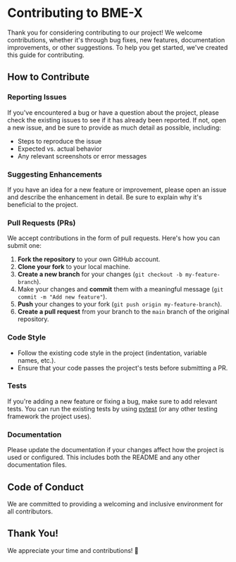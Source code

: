 # Contributing to BME-X

Thank you for considering contributing to our project! We welcome contributions, whether it's through bug fixes, new features, documentation improvements, or other suggestions. To help you get started, we've created this guide for contributing.

## How to Contribute

### Reporting Issues
If you've encountered a bug or have a question about the project, please check the existing issues to see if it has already been reported. If not, open a new issue, and be sure to provide as much detail as possible, including:
- Steps to reproduce the issue
- Expected vs. actual behavior
- Any relevant screenshots or error messages

### Suggesting Enhancements
If you have an idea for a new feature or improvement, please open an issue and describe the enhancement in detail. Be sure to explain why it's beneficial to the project.

### Pull Requests (PRs)
We accept contributions in the form of pull requests. Here's how you can submit one:
1. **Fork the repository** to your own GitHub account.
2. **Clone your fork** to your local machine.
3. **Create a new branch** for your changes (`git checkout -b my-feature-branch`).
4. Make your changes and **commit** them with a meaningful message (`git commit -m "Add new feature"`).
5. **Push** your changes to your fork (`git push origin my-feature-branch`).
6. **Create a pull request** from your branch to the `main` branch of the original repository.

### Code Style
- Follow the existing code style in the project (indentation, variable names, etc.).
- Ensure that your code passes the project's tests before submitting a PR.

### Tests
If you're adding a new feature or fixing a bug, make sure to add relevant tests. You can run the existing tests by using [pytest](https://pytest.org/) (or any other testing framework the project uses).

### Documentation
Please update the documentation if your changes affect how the project is used or configured. This includes both the README and any other documentation files.

## Code of Conduct
We are committed to providing a welcoming and inclusive environment for all contributors.

## Thank You!
We appreciate your time and contributions! 🎉
